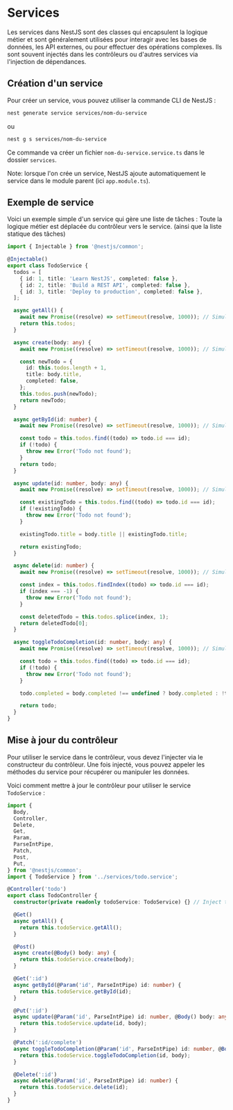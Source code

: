 # Services
    
Les services dans NestJS sont des classes qui encapsulent la logique métier et sont généralement utilisées pour interagir avec les bases de données, les API externes, ou pour effectuer des opérations complexes. Ils sont souvent injectés dans les contrôleurs ou d'autres services via l'injection de dépendances.

## Création d'un service
Pour créer un service, vous pouvez utiliser la commande CLI de NestJS :

```bash
nest generate service services/nom-du-service
```
ou 
```bash
nest g s services/nom-du-service
```

Ce commande va créer un fichier `nom-du-service.service.ts` dans le dossier `services`.

Note: lorsque l'on crée un service, NestJS ajoute automatiquement le service dans le module parent (ici
`app.module.ts`).

## Exemple de service
Voici un exemple simple d'un service qui gère une liste de tâches :
Toute la logique métier est déplacée du contrôleur vers le service. (ainsi que la liste statique des tâches)

```typescript
import { Injectable } from '@nestjs/common';

@Injectable()
export class TodoService {
  todos = [
    { id: 1, title: 'Learn NestJS', completed: false },
    { id: 2, title: 'Build a REST API', completed: false },
    { id: 3, title: 'Deploy to production', completed: false },
  ];

  async getAll() {
    await new Promise((resolve) => setTimeout(resolve, 1000)); // Simulate async operation
    return this.todos;
  }

  async create(body: any) {
    await new Promise((resolve) => setTimeout(resolve, 1000)); // Simulate async operation

    const newTodo = {
      id: this.todos.length + 1,
      title: body.title,
      completed: false,
    };
    this.todos.push(newTodo);
    return newTodo;
  }

  async getById(id: number) {
    await new Promise((resolve) => setTimeout(resolve, 1000)); // Simulate async operation

    const todo = this.todos.find((todo) => todo.id === id);
    if (!todo) {
      throw new Error('Todo not found');
    }
    return todo;
  }

  async update(id: number, body: any) {
    await new Promise((resolve) => setTimeout(resolve, 1000)); // Simulate async operation

    const existingTodo = this.todos.find((todo) => todo.id === id);
    if (!existingTodo) {
      throw new Error('Todo not found');
    }

    existingTodo.title = body.title || existingTodo.title;

    return existingTodo;
  }

  async delete(id: number) {
    await new Promise((resolve) => setTimeout(resolve, 1000)); // Simulate async operation

    const index = this.todos.findIndex((todo) => todo.id === id);
    if (index === -1) {
      throw new Error('Todo not found');
    }

    const deletedTodo = this.todos.splice(index, 1);
    return deletedTodo[0];
  }

  async toggleTodoCompletion(id: number, body: any) {
    await new Promise((resolve) => setTimeout(resolve, 1000)); // Simulate async operation

    const todo = this.todos.find((todo) => todo.id === id);
    if (!todo) {
      throw new Error('Todo not found');
    }

    todo.completed = body.completed !== undefined ? body.completed : !todo.completed;

    return todo;
  }
}
```

## Mise à jour du contrôleur
Pour utiliser le service dans le contrôleur, vous devez l'injecter via le constructeur du contrôleur. Une fois injecté, vous pouvez appeler les méthodes du service pour récupérer ou manipuler les données.

Voici comment mettre à jour le contrôleur pour utiliser le service `TodoService` :

```typescript
import {
  Body,
  Controller,
  Delete,
  Get,
  Param,
  ParseIntPipe,
  Patch,
  Post,
  Put,
} from '@nestjs/common';
import { TodoService } from '../services/todo.service';

@Controller('todo')
export class TodoController {
  constructor(private readonly todoService: TodoService) {} // Inject the TodoService

  @Get()
  async getAll() {
    return this.todoService.getAll();
  }

  @Post()
  async create(@Body() body: any) {
    return this.todoService.create(body);
  }

  @Get(':id')
  async getById(@Param('id', ParseIntPipe) id: number) {
    return this.todoService.getById(id);
  }

  @Put(':id')
  async update(@Param('id', ParseIntPipe) id: number, @Body() body: any) {
    return this.todoService.update(id, body);
  }

  @Patch(':id/complete')
  async toggleTodoCompletion(@Param('id', ParseIntPipe) id: number, @Body() body: any) {
    return this.todoService.toggleTodoCompletion(id, body);
  }

  @Delete(':id')
  async delete(@Param('id', ParseIntPipe) id: number) {
    return this.todoService.delete(id);
  }
}
```